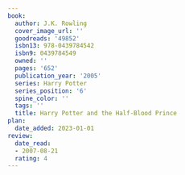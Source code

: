 ```yaml
---
book:
  author: J.K. Rowling
  cover_image_url: ''
  goodreads: '49852'
  isbn13: 978-0439784542
  isbn9: 0439784549
  owned: ''
  pages: '652'
  publication_year: '2005'
  series: Harry Potter
  series_position: '6'
  spine_color: ''
  tags: ''
  title: Harry Potter and the Half-Blood Prince
plan:
  date_added: 2023-01-01
review:
  date_read:
  - 2007-08-21
  rating: 4
---
```

